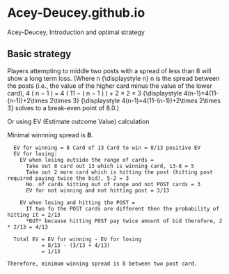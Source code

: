 # Acey-Deucey.github.io
Acey-Deucey, Introduction and optimal strategy

## Basic strategy

Players attempting to middle two posts with a spread of less than 8 will show a long term loss. (Where n {\displaystyle n} n is the spread between the posts (i.e., the value of the higher card minus the value of the lower card), 4 ( n − 1 ) = 4 ( 11 − ( n − 1 ) ) + 2 × 2 × 3 {\displaystyle 4(n-1)=4(11-(n-1))+2\times 2\times 3} {\displaystyle 4(n-1)=4(11-(n-1))+2\times 2\times 3} solves to a break-even point of 8.0.) 

Or using EV (Estimate outcome Value) calculation

Minimal winnning spread is **8**.

```
  EV for winning = 8 Card of 13 Card to win = 8/13 positive EV
  EV for losing:
    EV when losing outside the range of cards =
      Take out 8 card out 13 which is winning card, 13-8 = 5
      Take out 2 more card which is hitting the post (hitting post required paying twice the bid), 5-2 = 3
      No. of cards hitting out of range and not POST cards = 3
      EV for not winning and not hitting post = 3/13
      
    EV when losing and hitting the POST = 
      If two fo the POST cards are different then the probability of hitting it = 2/13
      *BUT* because hitting POST pay twice amount of bid therefore, 2 * 2/13 = 4/13
      
  Total EV = EV for winning - EV for losing
           = 8/13 - (3/13 + 4/13)
           = 1/13

Therefore, minimum winning spread is 8 between two post card.
```
